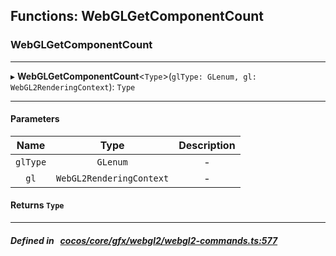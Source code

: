 ## Functions: WebGLGetComponentCount

### WebGLGetComponentCount


___
▸ **WebGLGetComponentCount**<`Type`\>(`glType: GLenum, gl: WebGL2RenderingContext`): `Type`
___


#### Parameters

| Name | Type | Description |
| :------: | :------: | :------: |
| `glType` | `GLenum` | - |
| `gl` | `WebGL2RenderingContext` | - |

#### Returns `Type` 
___


##### Defined in &nbsp;   [cocos/core/gfx/webgl2/webgl2-commands.ts:577](https://github.com/cocos-creator/engine/blob/c7bf6b8a9/cocos/core/gfx/webgl2/webgl2-commands.ts#L577)&nbsp;
